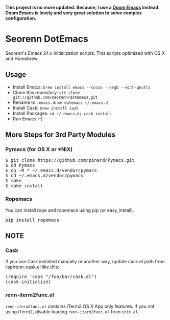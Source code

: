 **This project is no more updated. Because, I use a [Doom Emacs](https://github.com/hlissner/doom-emacs) instead. Doom Emacs is lovely and very great solution to solve complex configuration.**

Seorenn DotEmacs
================

Seorenn's Emacs 24.x initialization scripts. This scripts optimized with OS X and Homebrew

Usage
-----

* Install Emacs: `brew install emacs --cocoa --srgb --with-gnutls`
* Clone this repository: `git clone git://github.com/seorenn/dotemacs.git`
* Rename to `.emacs.d`: `mv dotemacs ~/.emacs.d`
* Install Cask: `brew install cask`
* Install Packages: `cd ~/.emacs.d; cask install`
* Run Emacs :-)

More Steps for 3rd Party Modules
--------------------------------

### Pymacs (for OS X or *NIX)

<pre>
$ git clone https://github.com/pinard/Pymacs.git
$ cd Pymacs
$ cp -R * ~/.emacs.d/vendor/pymacs
$ cd ~/.emacs.d/vendor/pymacs
$ make
$ make install
</pre>

### Ropemacs

You can install rope and ropemacs using pip (or easy_install).

<pre>
pip install ropemacs
</pre>

NOTE
----

### Cask

If you use Cask installed manually or another way, update cask.el path from lisp/renn-cask.el like this:

<pre>
(require 'cask "/foo/bar/cask.el")
(cask-initialize)
</pre>

### renn-iterm2func.el

`renn-iterm2func.el` contains iTerm2 OS X App only features. If you not using iTerm2, disable loading `renn-iterm2func.el` from `init.el`.
